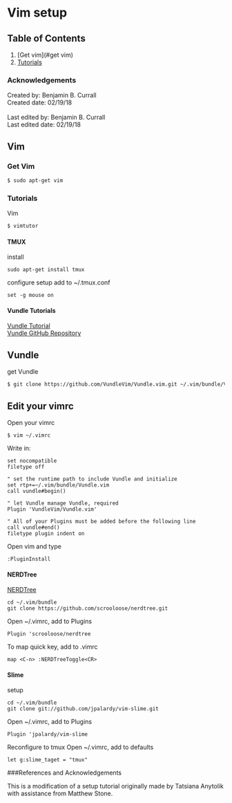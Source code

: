 # Vim setup

## Table of Contents
1. [Get vim](#get vim)
2. [Tutorials](#tutorial)

### Acknowledgements
<p>
Created by: Benjamin B. Currall<br>
Created date: 02/19/18<br>
<br>
Last edited by: Benjamin B. Currall<br>
Last edited date: 02/19/18<br>
</p>


## Vim <a name="get vim"></a>

### Get Vim

```sh
$ sudo apt-get vim
```

### Tutorials <a name ="tutorial"></a>

Vim
```sh
$ vimtutor
```

#### TMUX

install
```
sudo apt-get install tmux
```

configure setup
add to ~/.tmux.conf
```
set -g mouse on
```

#### Vundle Tutorials

[Vundle Tutorial][1] <br>
[Vundle GitHub Repository][2]

## Vundle

get Vundle
```sh
$ git clone https://github.com/VundleVim/Vundle.vim.git ~/.vim/bundle/Vundle.vim
```

## Edit your vimrc

Open your vimrc
```
$ vim ~/.vimrc
```

Write in:
```
set nocompatible
filetype off

" set the runtime path to include Vundle and initialize
set rtp+=~/.vim/bundle/Vundle.vim
call vundle#begin()

" let Vundle manage Vundle, required
Plugin 'VundleVim/Vundle.vim'

" All of your Plugins must be added before the following line
call vundle#end()
filetype plugin indent on
```

Open vim and type
```
:PluginInstall
```

#### NERDTree

[NERDTree][3]

```
cd ~/.vim/bundle
git clone https://github.com/scrooloose/nerdtree.git
```

Open ~/.vimrc, add to Plugins
```
Plugin 'scrooloose/nerdtree
```

To map quick key, add to .vimrc
```
map <C-n> :NERDTreeToggle<CR>
```

#### Slime

setup
```
cd ~/.vim/bundle
git clone git://github.com/jpalardy/vim-slime.git
```

Open ~/.vimrc, add to Plugins
```
Plugin 'jpalardy/vim-slime
```

Reconfigure to tmux
Open ~/.vimrc, add to defaults
```
let g:slime_taget = "tmux"
```


###References and Acknowledgements

This is a modification of a setup tutorial originally made by Tatsiana Anytolik with assistance from Matthew Stone.

[1]: https://www.youtube.com/watch?v=JVpxDuxe1eY
[2]: https://github.com/VundleVim/Vundle.vim
[3]: https://github.com/scrooloose/nerdtree
